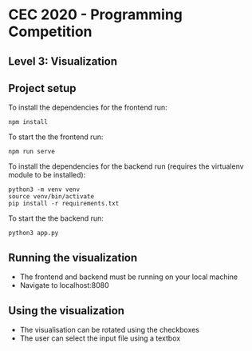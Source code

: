 # CEC 2020 - Programming Competition
## Level 3: Visualization

## Project setup
To install the dependencies for the frontend run:
```
npm install
```

To start the the frontend run:
```
npm run serve
```

To install the dependencies for the backend run (requires the virtualenv module to be installed):
```
python3 -m venv venv
source venv/bin/activate
pip install -r requirements.txt
```

To start the the backend run:
```
python3 app.py
```
## Running the visualization
- The frontend and backend must be running on your local machine
- Navigate to localhost:8080

## Using the visualization
- The visualisation can be rotated using the checkboxes
- The user can select the input file using a textbox